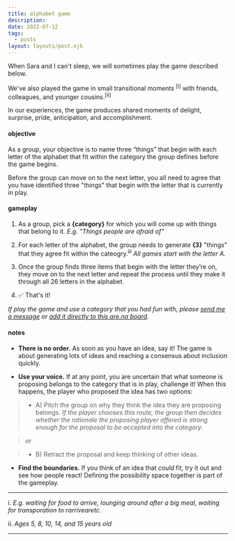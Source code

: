 ```yaml
---
title: alphabet game
description: 
date: 2022-07-12
tags:
  - posts
layout: layouts/post.njk
---
```


When Sara and I can't sleep, we will sometimes play the game described below.

We've also played the game in small transitional moments <sup>[i]</sup> with friends, colleagues, and younger cousins.<sup>[ii]</sup>

In our experiences, the game produces shared moments of delight, surprise, pride, anticipation, and accomplishment. 


#### objective
As a group, your objective is to name three “things” that begin with  each letter of the alphabet that fit within the category the group defines before the game begins. 

Before the group can move on to the next letter, you all need to agree that you have identified three "things" that begin with the letter that is currently in play.

#### gameplay
1. As a group, pick a **{category}** for which you will come up with things that belong to it. _E.g. "Things people are afraid of"_
2. For each letter of the alphabet, the group needs to generate **{3}** "things" that they agree fit within the cateogry.<sup>iii</sup> _All games start with the letter A._

3. Once the group finds three items that begin with the letter they’re on, they move on to the next letter and repeat the process until they make it through all 26 letters in the alphabet.

4. ✅ That's it!

_If play the game and use a category that you had fun with, please [send me a message](mailto:peter@pelberg.com?subject=Alphabet%20game) or [add it directly to this are.na board](https://www.are.na/share/rPBJbNB)._





#### notes
-  **There is no order.** As soon as you have an idea, say it! The game is about generating lots of ideas and reaching a consensus about inclusion quickly.

- **Use your voice.** If at any point, you are uncertain that what someone is proposing belongs to the category that is in play, challenge it! When this happens, the player who proposed the idea has two options: 
> - A) Pitch the group on why they think the idea they are proposing belongs. _If the player chooses  this route, the group then decides whether the rationale the proposing player offered is strong enough for the proposal to be accepted into the category._ 

> _or_ 

> - B) Retract the proposal and keep thinking of other ideas. 

- **Find the boundaries.** If you think of an idea that _could_ fit, try it out and see how people react! Defining the possibility space together is part of the gameplay.





---
i. _E.g. waiting for food to arrive, lounging around after a big meal, waiting for transporation to rarrivearetc._

ii. _Ages 5, 8, 10, 14, and 15 years old_ 

---